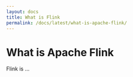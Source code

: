 ```yaml
---
layout: docs
title: What is Flink
permalink: /docs/latest/what-is-apache-flink/
---
```


# What is Apache Flink

Flink is ...

